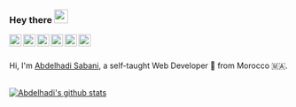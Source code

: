 ### Hey there <img src="https://media.giphy.com/media/hvRJCLFzcasrR4ia7z/giphy.gif" width="25px">


<a href="https://twitter.com/AbdelhadiSabani">
  <img align="left" alt="Abdelhadi Sabani | Twitter" width="22px" src="https://cdn.jsdelivr.net/npm/simple-icons@v3/icons/twitter.svg" />
</a>
<a href="https://www.linkedin.com/in/abdelhadi-sabani-1bb5171a7/">
  <img align="left" alt="Abdelhadi's LinkdeIN" width="22px" src="https://cdn.jsdelivr.net/npm/simple-icons@v3/icons/linkedin.svg" />
</a>
<a href="https://t.me/abdelhadisabani">
  <img align="left" alt="Abdelhadi's Telegram" width="22px" src="https://cdn.jsdelivr.net/npm/simple-icons@v3/icons/telegram.svg" />
</a>
<a href="https://www.instagram.com/abdelhadi_sabani/">
  <img align="left" alt="Abdelhadi's Instagram" width="22px" src="https://cdn.jsdelivr.net/npm/simple-icons@v3/icons/instagram.svg" />
</a>
<a href="https://www.reddit.com/user/abdelhadi_sabani">
  <img align="left" alt="Abdelhadi's Reddit" width="22px" src="https://cdn.jsdelivr.net/npm/simple-icons@v3/icons/reddit.svg" />
</a>
<a href="https://www.facebook.com/abdlehadi.sabani">
  <img align="left" alt="Abdelhadi Sabani | Facebook" width="22px" src="https://cdn.jsdelivr.net/npm/simple-icons@v3/icons/facebook.svg" />
</a>


<br />
<br />

Hi, I'm [Abdelhadi Sabani](https://github.com/awbx), a self-taught Web Developer 🚀 from Morocco 🇲🇦.

<br />

<a href="https://github-readme-stats.vercel.app/api?username=awbx&count_private=true&show_icons=true">
  <img align="center" src="https://github-readme-stats.vercel.app/api?username=awbx&count_private=true&show_icons=true" alt="Abdelhadi's github stats" />
</a>

